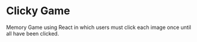 # Clicky Game

Memory Game using React in which users must click each image once until all have been clicked. 
